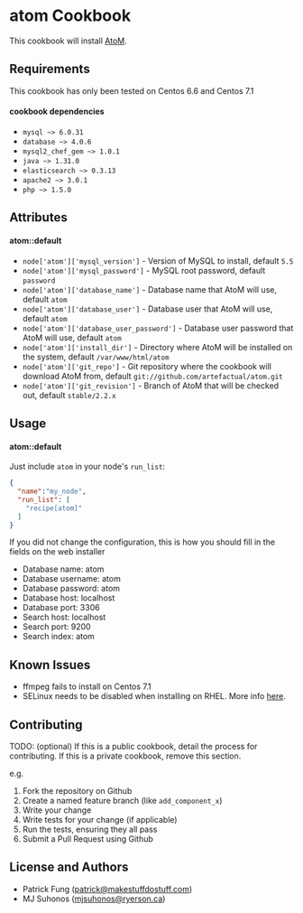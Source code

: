 atom Cookbook
=============
This cookbook will install [AtoM](https://www.accesstomemory.org/).

Requirements
------------
This cookbook has only been tested on Centos 6.6 and Centos 7.1

#### cookbook dependencies
- `mysql ~> 6.0.31`
- `database ~> 4.0.6`
- `mysql2_chef_gem ~> 1.0.1`
- `java ~> 1.31.0`
- `elasticsearch ~> 0.3.13`
- `apache2 ~> 3.0.1`
- `php ~> 1.5.0`

Attributes
----------
#### atom::default
* `node['atom']['mysql_version']` - Version of MySQL to install, default `5.5`
* `node['atom']['mysql_password']` - MySQL root password, default `password`
* `node['atom']['database_name']` - Database name that AtoM will use, default `atom`
* `node['atom']['database_user']` - Database user that AtoM will use, default `atom`
* `node['atom']['database_user_password']` - Database user password that AtoM will use, default `atom`
* `node['atom']['install_dir']` - Directory where AtoM will be installed on the system, default `/var/www/html/atom`
* `node['atom']['git_repo']` - Git repository where the cookbook will download AtoM from, default `git://github.com/artefactual/atom.git`
* `node['atom']['git_revision']` - Branch of AtoM that will be checked out, default `stable/2.2.x`

Usage
-----
#### atom::default

Just include `atom` in your node's `run_list`:

```json
{
  "name":"my_node",
  "run_list": [
    "recipe[atom]"
  ]
}
```

If you did not change the configuration, this is how you should fill in the fields on the web installer
* Database name: atom
* Database username: atom
* Database password: atom
* Database host: localhost
* Database port: 3306
* Search host: localhost
* Search port: 9200
* Search index: atom

Known Issues
------------
* ffmpeg fails to install on Centos 7.1
* SELinux needs to be disabled when installing on RHEL. More info [here](https://github.com/skottler/selinux).

Contributing
------------
TODO: (optional) If this is a public cookbook, detail the process for contributing. If this is a private cookbook, remove this section.

e.g.
1. Fork the repository on Github
2. Create a named feature branch (like `add_component_x`)
3. Write your change
4. Write tests for your change (if applicable)
5. Run the tests, ensuring they all pass
6. Submit a Pull Request using Github

License and Authors
-------------------
* Patrick Fung (<patrick@makestuffdostuff.com>)
* MJ Suhonos (<mjsuhonos@ryerson.ca>)